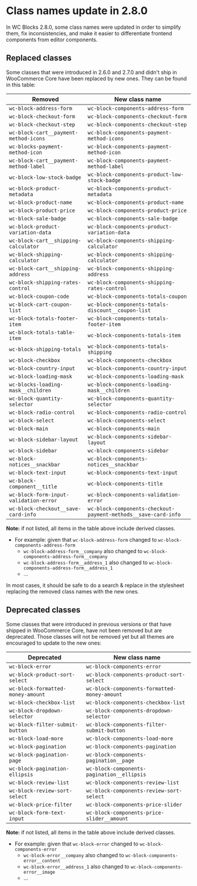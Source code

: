 # Class names update in 2.8.0

In WC Blocks 2.8.0, some class names were updated in order to simplify them, fix inconsistencies, and make it easier to differentiate frontend components from editor components.

## Replaced classes

Some classes that were introduced in 2.6.0 and 2.7.0 and didn't ship in WooCommerce Core have been replaced by new ones. They can be found in this table:

| Removed                                | New class name                                                 |
| -------------------------------------- | -------------------------------------------------------------- |
| `wc-block-address-form`                | `wc-block-components-address-form`                             |
| `wc-block-checkout-form`               | `wc-block-components-checkout-form`                            |
| `wc-block-checkout-step`               | `wc-block-components-checkout-step`                            |
| `wc-block-cart__payment-method-icons`  | `wc-block-components-payment-method-icons`                     |
| `wc-blocks-payment-method-icon`        | `wc-block-components-payment-method-icon`                      |
| `wc-block-cart__payment-method-label`  | `wc-block-components-payment-method-label`                     |
| `wc-block-low-stock-badge`             | `wc-block-components-product-low-stock-badge`                  |
| `wc-block-product-metadata`            | `wc-block-components-product-metadata`                         |
| `wc-block-product-name`                | `wc-block-components-product-name`                             |
| `wc-block-product-price`               | `wc-block-components-product-price`                            |
| `wc-block-sale-badge`                  | `wc-block-components-sale-badge`                               |
| `wc-block-product-variation-data`      | `wc-block-components-product-variation-data`                   |
| `wc-block-cart__shipping-calculator`   | `wc-block-components-shipping-calculator`                      |
| `wc-block-shipping-calculator`         | `wc-block-components-shipping-calculator`                      |
| `wc-block-cart__shipping-address`      | `wc-block-components-shipping-address`                         |
| `wc-block-shipping-rates-control`      | `wc-block-components-shipping-rates-control`                   |
| `wc-block-coupon-code`                 | `wc-block-components-totals-coupon`                            |
| `wc-block-cart-coupon-list`            | `wc-block-components-totals-discount__coupon-list`             |
| `wc-block-totals-footer-item`          | `wc-block-components-totals-footer-item`                       |
| `wc-block-totals-table-item`           | `wc-block-components-totals-item`                              |
| `wc-block-shipping-totals`             | `wc-block-components-totals-shipping`                          |
| `wc-block-checkbox`                    | `wc-block-components-checkbox`                                 |
| `wc-block-country-input`               | `wc-block-components-country-input`                            |
| `wc-block-loading-mask`                | `wc-block-components-loading-mask`                             |
| `wc-blocks-loading-mask__children`     | `wc-block-components-loading-mask__children`                   |
| `wc-block-quantity-selector`           | `wc-block-components-quantity-selector`                        |
| `wc-block-radio-control`               | `wc-block-components-radio-control`                            |
| `wc-block-select`                      | `wc-block-components-select`                                   |
| `wc-block-main`                        | `wc-block-components-main`                                     |
| `wc-block-sidebar-layout`              | `wc-block-components-sidebar-layout`                           |
| `wc-block-sidebar`                     | `wc-block-components-sidebar`                                  |
| `wc-block-notices__snackbar`           | `wc-block-components-notices__snackbar`                        |
| `wc-block-text-input`                  | `wc-block-components-text-input`                               |
| `wc-block-component__title`            | `wc-block-components-title`                                    |
| `wc-block-form-input-validation-error` | `wc-block-components-validation-error`                         |
| `wc-block-checkout__save-card-info`    | `wc-block-components-checkout-payment-methods__save-card-info` |

**Note:** if not listed, all items in the table above include derived classes.

-   For example: given that `wc-block-address-form` changed to `wc-block-components-address-form`
    -   `wc-block-address-form__company` also changed to `wc-block-components-address-form__company`
    -   `wc-block-address-form__address_1` also changed to `wc-block-components-address-form__address_1`
    -   ...

In most cases, it should be safe to do a search & replace in the stylesheet replacing the removed class names with the new ones.

## Deprecated classes

Some classes that were introduced in previous versions or that have shipped in WooCommerce Core, have not been removed but are deprecated. Those classes will not be removed yet but all themes are encouraged to update to the new ones:

| Deprecated                        | New class name                               |
| --------------------------------- | -------------------------------------------- |
| `wc-block-error`                  | `wc-block-components-error`                  |
| `wc-block-product-sort-select`    | `wc-block-components-product-sort-select`    |
| `wc-block-formatted-money-amount` | `wc-block-components-formatted-money-amount` |
| `wc-block-checkbox-list`          | `wc-block-components-checkbox-list`          |
| `wc-block-dropdown-selector`      | `wc-block-components-dropdown-selector`      |
| `wc-block-filter-submit-button`   | `wc-block-components-filter-submit-button`   |
| `wc-block-load-more`              | `wc-block-components-load-more`              |
| `wc-block-pagination`             | `wc-block-components-pagination`             |
| `wc-block-pagination-page`        | `wc-block-components-pagination__page`       |
| `wc-block-pagination-ellipsis`    | `wc-block-components-pagination__ellipsis`   |
| `wc-block-review-list`            | `wc-block-components-review-list`            |
| `wc-block-review-sort-select`     | `wc-block-components-review-sort-select`     |
| `wc-block-price-filter`           | `wc-block-components-price-slider`           |
| `wc-block-form-text-input`        | `wc-block-components-price-slider__amount`   |

**Note:** if not listed, all items in the table above include derived classes.

-   For example: given that `wc-block-error` changed to `wc-block-components-error`
    -   `wc-block-error__company` also changed to `wc-block-components-error__content`
    -   `wc-block-error__address_1` also changed to `wc-block-components-error__image`
    -   ...
